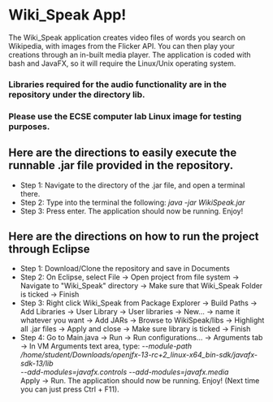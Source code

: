 # Wiki_Speak App!
The Wiki_Speak application creates video files of words you search on Wikipedia, with images from the Flicker API. You can then play your creations through an in-built media player. The application is coded with bash and JavaFX, so it will require the Linux/Unix operating system.   

### Libraries required for the audio functionality are in the repository under the directory lib.  
### Please use the ECSE computer lab Linux image for testing purposes.  

## Here are the directions to easily execute the runnable .jar file provided in the repository.
- Step 1: Navigate to the directory of the .jar file, and open a terminal there.  
- Step 2: Type into the terminal the following: *java -jar WikiSpeak.jar*  
- Step 3: Press enter. The application should now be running. Enjoy!  

## Here are the directions on how to run the project through Eclipse
- Step 1: Download/Clone the repository and save in Documents  
- Step 2: On Eclipse, select File -> Open project from file system -> Navigate to "Wiki_Speak" directory -> Make sure
that Wiki_Speak Folder is ticked -> Finish  
- Step 3: Right click Wiki_Speak from Package Explorer -> Build Paths -> Add Libraries -> User Library -> User
libraries -> New... -> name it whatever you want -> Add JARs -> Browse to WikiSpeak/libs -> Highlight all .jar
files -> Apply and close -> Make sure library is ticked -> Finish  
- Step 4: Go to Main.java -> Run -> Run configurations... -> Arguments tab -> In VM Arguments text area, type:
*--module-path /home/student/Downloads/openjfx-13-rc+2_linux-x64_bin-sdk/javafx-sdk-13/lib  
 --add-modules=javafx.controls --add-modules=javafx.media*  
 Apply -> Run. The application should now be running. Enjoy! (Next time you can just press Ctrl + F11).

